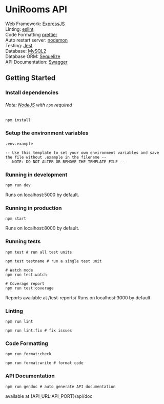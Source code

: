 # UniRooms API

Web Framework: [ExpressJS](https://expressjs.com/)  
Linting: [eslint](https://eslint.org)  
Code Formatting [prettier](https://prettier.io)  
Auto restart server: [nodemon](https://github.com/remy/nodemon)  
Testing: [Jest](https://jestjs.io)  
Database: [MySQL2](https://github.com/sidorares/node-mysql2)  
Database ORM: [Sequelize](https://sequelize.org/)  
API Documentation: [Swagger](https://swagger.io/)

## Getting Started

### Install dependencies

###### Note: [NodeJS](https://nodejs.org/) with `npm` required

```
npm install
```

### Setup the environment variables

```
.env.example

-- Use this template to set your own environment variables and save the file without .example in the filename --
-- NOTE: DO NOT ALTER OR REMOVE THE TEMPLATE FILE --
```

### Running in development

```
npm run dev
```

Runs on localhost:5000 by default.

### Running in production

```
npm start
```

Runs on localhost:8000 by default.

### Running tests

```
npm test # run all test units

npm test testname # run a single test unit

# Watch mode
npm run test:watch

# Coverage report
npm run test:coverage
```

Reports available at /test-reports/
Runs on localhost:3000 by default.

### Linting

```
npm run lint

npm run lint:fix # fix issues
```

### Code Formatting

```
npm run format:check

npm run format:write # format code
```

### API Documentation

```
npm run gendoc # auto generate API documentation
```

available at {API_URL:API_PORT}/api/doc
